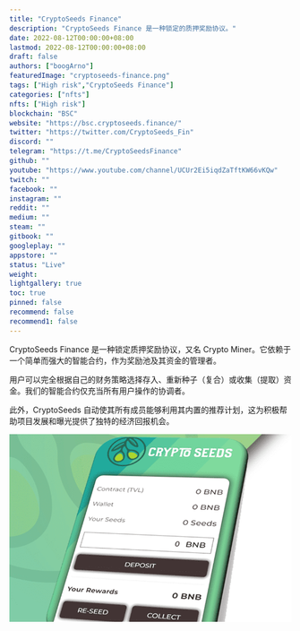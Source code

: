 ```yaml
---
title: "CryptoSeeds Finance"
description: "CryptoSeeds Finance 是一种锁定的质押奖励协议。"
date: 2022-08-12T00:00:00+08:00
lastmod: 2022-08-12T00:00:00+08:00
draft: false
authors: ["boogArno"]
featuredImage: "cryptoseeds-finance.png"
tags: ["High risk","CryptoSeeds Finance"]
categories: ["nfts"]
nfts: ["High risk"]
blockchain: "BSC"
website: "https://bsc.cryptoseeds.finance/"
twitter: "https://twitter.com/CryptoSeeds_Fin"
discord: ""
telegram: "https://t.me/CryptoSeedsFinance"
github: ""
youtube: "https://www.youtube.com/channel/UCUr2Ei5iqdZaTftKW66vKQw"
twitch: ""
facebook: ""
instagram: ""
reddit: ""
medium: ""
steam: ""
gitbook: ""
googleplay: ""
appstore: ""
status: "Live"
weight: 
lightgallery: true
toc: true
pinned: false
recommend: false
recommend1: false
---
```

<p>CryptoSeeds Finance 是一种锁定质押奖励协议，又名 Crypto Miner。它依赖于一个简单而强大的智能合约，作为奖励池及其资金的管理者。</p>
<p>用户可以完全根据自己的财务策略选择存入、重新种子（复合）或收集（提取）资金。我们的智能合约仅充当所有用户操作的协调者。</p>
<p>此外，CryptoSeeds 自动使其所有成员能够利用其内置的推荐计划，这为积极帮助项目发展和曝光提供了独特的经济回报机会。</p>

![cryptoseedsfinance-dapp-defi-bsc-image1_4d660ccd05cba33c60d66c824fc9dc99](cryptoseedsfinance-dapp-defi-bsc-image1_4d660ccd05cba33c60d66c824fc9dc99.png)
